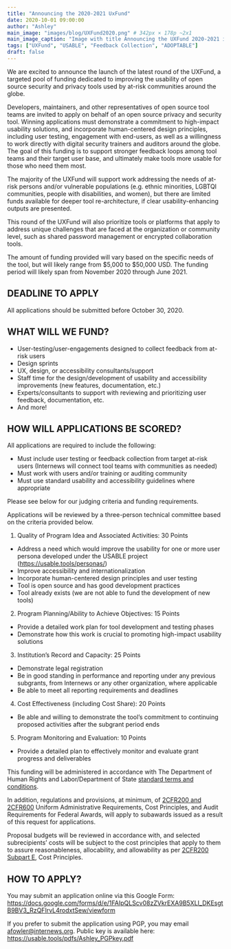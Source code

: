 ```yaml
---
title: "Announcing the 2020-2021 UxFund"
date: 2020-10-01 09:00:00
author: "Ashley"
main_image: "images/blog/UXFund2020.png" # 342px × 178p ~2x1
main_image_caption: "Image with title Announcing the UXFund 2020-2021 in text"
tags: ["UXFund", "USABLE", "Feedback Collection", "ADOPTABLE"]
draft: false
---
```


We are excited to announce the launch of the latest round of the UXFund, a targeted pool of funding dedicated to improving the usability of open source security and privacy tools used by at-risk communities around the globe.

Developers, maintainers, and other representatives of open source tool teams are invited to apply on behalf of an open source privacy and security tool. Winning applications must demonstrate a commitment to high-impact usability solutions, and incorporate human-centered design principles, including user testing, engagement with end-users, as well as a willingness to work directly with digital security trainers and auditors around the globe. The goal of this funding is to support stronger feedback loops among tool teams and their target user base, and ultimately make tools more usable for those who need them most.

The majority of the UXFund will support work addressing the needs of at-risk persons and/or vulnerable populations (e.g. ethnic minorities, LGBTQI communities, people with disabilities, and women), but there are limited funds available for deeper tool re-architecture, if clear usability-enhancing outputs are presented.

This round of the UXFund will also prioritize tools or platforms that apply to address unique challenges that are faced at the organization or community level, such as shared password management or encrypted collaboration tools.

The amount of funding provided will vary based on the specific needs of the tool, but will likely range from $5,000 to $50,000 USD. The funding period will likely span from November 2020 through June 2021.

## DEADLINE TO APPLY

All applications should be submitted before October 30, 2020.

## WHAT WILL WE FUND?

- User-testing/user-engagements designed to collect feedback from at-risk users
- Design sprints
- UX, design, or accessibility consultants/support
- Staff time for the design/development of usability and accessibility improvements (new features, documentation, etc.)
- Experts/consultants to support with reviewing and prioritizing user feedback, documentation, etc.
- And more!

## HOW WILL APPLICATIONS BE SCORED?

All applications are required to include the following:  

- Must include user testing or feedback collection from target at-risk users (Internews will connect tool teams with communities as needed)
- Must work with users and/or training or auditing community
- Must use standard usability and accessibility guidelines where appropriate

Please see below for our judging criteria and funding requirements.

Applications will be reviewed by a three-person technical committee based on the criteria provided below.

1. Quality of Program Idea and Associated Activities: 30 Points
  - Address a need which would improve the usability for one or more user persona developed under the USABLE project (https://usable.tools/personas/)
  - Improve accessibility and internationalization
  - Incorporate human-centered design principles and user testing
  - Tool is open source and has good development practices
  - Tool already exists (we are not able to fund the development of new tools)

2. Program Planning/Ability to Achieve Objectives: 15 Points
  - Provide a detailed work plan for tool development and testing phases
  - Demonstrate how this work is crucial to promoting high-impact usability solutions

3. Institution’s Record and Capacity: 25 Points
  - Demonstrate legal registration
  - Be in good standing in performance and reporting under any previous subgrants, from Internews or any other organization, where applicable
  - Be able to meet all reporting requirements and deadlines

4. Cost Effectiveness (including Cost Share): 20 Points
  - Be able and willing to demonstrate the tool’s commitment to continuing proposed activities after the subgrant period ends

5. Program Monitoring and Evaluation: 10 Points
  - Provide a detailed plan to effectively monitor and evaluate grant progress and deliverables

  This funding will be administered in accordance with The Department of Human Rights and Labor/Department of State [standard terms and conditions](https://www.statebuy.state.gov/fa/Documents/2015DeptTermsAndConditionsForUSandForeignOrg.pdf).

  In addition, regulations and provisions, at minimum, of [2CFR200 and 2CFR600](http://www.ecfr.gov/cgi-bin/text-idx?SID=de342bfd8f33c25cd6f657e006dc5481&node=pt2.1.600&rgn=div5) Uniform Administrative Requirements, Cost Principles, and Audit Requirements for Federal Awards, will apply to subawards issued as a result of this request for applications.

  Proposal budgets will be reviewed in accordance with, and selected subrecipients’ costs will be subject to the cost principles that apply to them to assure reasonableness, allocability, and allowability as per [2CFR200 Subpart E](http://www.ecfr.gov/cgi-bin/text-idx?SID=3a5b24a09e5a2bee7c2d178e2e9ca53e&mc=true&node=pt2.1.200&rgn=div5), Cost Principles.

  ## HOW TO APPLY?

  You may submit an application online via this Google Form: https://docs.google.com/forms/d/e/1FAIpQLScv08zZVkrEXA9B5XLI_DKEsgtB9BV3_RzQFIrvL4rodxtSew/viewform

  If you prefer to submit the application using PGP, you may email afowler@internews.org. Public key is available here: https://usable.tools/pdfs/Ashley_PGPkey.pdf
